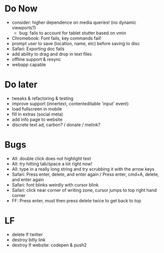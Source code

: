 # Do Now
- consider: higher dependence on media queries! (no dynamic viewports?)
  - bug: fails to account for tablet stutter based on vmin
- Chromebook: Font fails, key commands fail!
- prompt user to save (location, name, etc) before saving to disc
- Safari: Exporting doc fails
- add ability to drag and drop in text files
- offline support & resync
- webapp capable

# Do later
- tweaks & refactoring & testing
- improve support (innertext, contenteditable 'input' event)
- load fullscreen in mobile
- fill in extras (social meta)
- add info page to website
- discrete text ad, carbon? / donate / melink?

# Bugs
- All: double click does not highlight text
- All: try hitting tab/space a lot right now!
- All: type in a really long string and try scrubbing it with the arrow keys
- Safari: Press enter, delete, and enter again / Press enter, cmd+A, delete, and enter again
- Safari: font blinks weirdly with cursor blink
- Safari: click near corner of writing zone, cursor jumps to top right hand corner
- FF: Press enter, must then press delete twice to get back to top

# LF
- delete lf twitter
- destroy bitly link
- destroy lf website: codepen & push2
